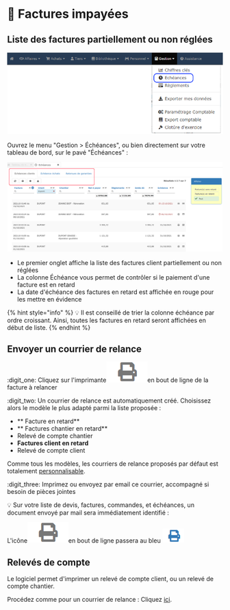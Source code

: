 # 📎 Factures impayées

## Liste des factures partiellement ou non réglées

![](../../.gitbook/assets/echeance.png)

Ouvrez le menu "Gestion > Échéances", ou bien directement sur votre tableau de bord, sur le pavé "Échéances" :&#x20;

![](<../../.gitbook/assets/Screenshot (253a).png>)

* Le premier onglet affiche la liste des factures client partiellement ou non réglées
* La colonne Échéance vous permet de contrôler si le paiement d'une facture est en retard
* La date d'échéance des factures en retard est affichée en rouge pour les mettre en évidence

{% hint style="info" %}
:bulb: Il est conseillé de trier la colonne échéance par ordre croissant. Ainsi, toutes les factures en retard seront affichées en début de liste.
{% endhint %}



## Envoyer un courrier de relance



:digit\_one: Cliquez sur l'imprimante![](../../.gitbook/assets/screenshot-185a-.png)en bout de ligne de la facture à relancer

:digit\_two: Un courrier de relance est automatiquement créé. Choisissez alors le modèle le plus adapté parmi la liste proposée :&#x20;

* ** Facture en retard**
* ** Factures chantier en retard**
* &#x20;Relevé de compte chantier
* &#x20;**Factures client en retard**
* &#x20;Relevé de compte client

Comme tous les modèles, les courriers de relance proposés par défaut est totalement [personnalisable](../modeles-de-document.md).

:digit\_three: Imprimez ou envoyez par email ce courrier, accompagné si besoin de pièces jointes



:bulb: Sur votre liste de devis, factures, commandes, et échéances, un document envoyé par mail sera immédiatement identifié : &#x20;

L'icône![](../../.gitbook/assets/screenshot-185a-.png)en bout de ligne passera au bleu ![](../../.gitbook/assets/screenshot-211-.png)&#x20;



## Relevés de compte



Le logiciel permet d'imprimer un relevé de compte client, ou un relevé de compte chantier.

Procédez comme pour un courrier de relance : Cliquez [ici](factures-impayees.md#envoyer-un-courrier-de-relance).




